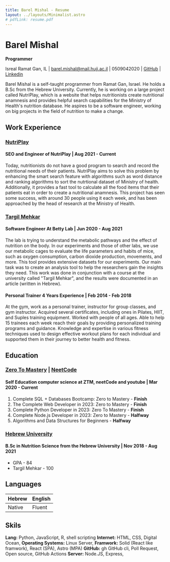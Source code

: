 ```yaml
---
title: Barel Mishal - Resume
layout: ../layouts/Minimalist.astro
# pdfLink: resume.pdf
---
```


# Barel Mishal
<!-- github, linkdin, phone,  -->

**Programmer**

Isreal Ramat Gan, IL | barel.mishal@mail.huji.ac.il | 0509042020 | [GitHub](<https://github.com/barel-mishal>) | [Linkedin](<https://www.linkedin.com/in/barel-mishal/>) 

Barel Mishal is a self-taught programmer from Ramat Gan, Israel. He holds a B.Sc from the Hebrew University. Currently, he is working on a large project called NutriPlay, which is a website that helps nutritionists create nutritional anamnesis and provides helpful search capabilities for the Ministry of Health's nutrition database. He aspires to be a software engineer, working on big projects in the field of nutrition to make a change.

## Work Experience
 
### [NutriPlay](<https://nutriplay.io>)

#### SEO and Engineer of NutriPlay | Aug 2021 - Current

Today, nutritionists do not have a good program to search and record the nutritional needs of their patients. NutriPlay aims to solve this problem by enhancing the smart search feature with algorithms such as word distance and ranking algorithms to sort the nutrtional dataset of Ministry of health. Additionally, it provides a fast tool to calculate all the food items that their patients eat in order to create a nutritional anamnesis. This project has seen some success, with around 30 people using it each week, and has been approached by the head of research at the Ministry of Health.

### [Targil Mehkar](<https://docs.google.com/document/d/1riWszdZaGeG8sQb_88hFiMAbSOKesnofOflr3RHObHo/edit?usp=sharing>)

#### Software Engineer At Betty Lab | Jun 2020 - Aug 2021

The lab is trying to understand the metabolic pathways and the effect of nutrition on the body. In our experiments and those of other labs, we use our metabolic cages to evaluate the life parameters and habits of mice, such as oxygen consumption, carbon dioxide production, movements, and more. This tool provides extensive datasets for our experiments. Our main task was to create an analysis tool to help the researchers gain the insights they need. This work was done in conjunction with a course at the university called "Targil Mehkar", and the results were documented in an article (written in Hebrew).

#### Personal Trainer 4 Years Experience | Feb 2014 - Feb 2018

At the gym, work as a personal trainer, instructor for group classes, and gym instructor. Acquired several certificates, including ones in Pilates, HIIT, and Suples training equipment. Worked with people of all ages. Able to help 15 trainees each week reach their goals by providing personalized training programs and guidance. Knowledge and expertise in various fitness techniques used to design effective workout plans for each individual and supported them in their journey to better health and fitness.

## Education

### [Zero To Mastery](<https://zerotomastery.io/>) | [NeetCode](<https://neetcode.io/>) 

#### Self Education computer science at ZTM, neetCode and youtube | Mar 2020 - Current 
1. Complete SQL + Databases Bootcamp: Zero to Mastery - **Finish**
2. The Complete Web Developer in 2023: Zero to Mastery - **Finish**
3. Complete Python Developer in 2023: Zero To Mastery - **Finish**
4. Complete Node.js Developer in 2023: Zero to Mastery - **Halfway**
5. Algorithms and Data Structures for Beginners - **Halfway**


### [Hebrew University](<https://new.huji.ac.il/>) 

#### B.Sc in Nutrition Science from the Hebrew University | Nov 2018 - Aug 2021

* GPA - 84
* Targil Mehkar - 100

## Languages

| Hebrew | English |
| -------| ------- |
| Native | Fluent  |

## Skils
**Lang:** Python, JavaScript, R, shell scripting
**Internet:** HTML, CSS, Digital Ocean, 
**Operating Systems:** Linux Server, 
**Framwork:** Solid (React like framwork), React (SPA), Astro (MPA)
**GitHub:** gh GitHub cli, Poll Request, Open source, GitHub Actions
**Server:** Node.JS, Express,
<!-- db, auth -->

<!-- ## Soft skils  -->

